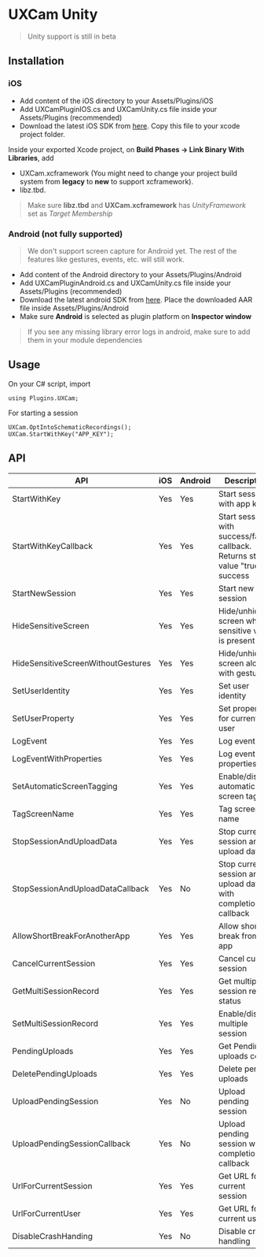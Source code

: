 # UXCam Unity
>Unity support is still in beta

## Installation

### iOS

- Add content of the iOS directory to your Assets/Plugins/iOS
- Add UXCamPluginIOS.cs and UXCamUnity.cs file inside your Assets/Plugins (recommended)
- Download the latest iOS SDK from [here](https://github.com/uxcam/ios-sdk/raw/main/UXCam.xcframework.zip). Copy this file to your xcode project folder.

Inside your exported Xcode project, on **Build Phases -> Link Binary With Libraries**, add
- UXCam.xcframework (You might need to change your project build system from **legacy** to **new** to support xcframework).
- libz.tbd.
>Make sure **libz.tbd** and **UXCam.xcframework** has *UnityFramework* set as *Target Membership*

### Android (not fully supported)
>We don't support screen capture for Android yet. The rest of the features like gestures, events, etc. will still work.

- Add content of the Android directory to your Assets/Plugins/Android
- Add UXCamPluginAndroid.cs and UXCamUnity.cs file inside your Assets/Plugins (recommended)
- Download the latest android SDK from [here](https://s3-eu-west-1.amazonaws.com/sdk.uxcam.com/android/com/uxcam/uxcam/3.3.4/uxcam-3.3.4.aar). Place the downloaded AAR file inside Assets/Plugins/Android
- Make sure **Android** is selected as plugin platform on **Inspector window**
>If you see any missing library error logs in android, make sure to add them in your module dependencies

## Usage
On your C# script, import
```
using Plugins.UXCam;
```

For starting a session
```
UXCam.OptIntoSchematicRecordings();
UXCam.StartWithKey("APP_KEY");
```

## API
API | iOS | Android | Description
----|----|----|----
StartWithKey | Yes | Yes | Start session with app key
StartWithKeyCallback | Yes | Yes | Start session with success/failure callback. Returns string value "true" on success
StartNewSession | Yes | Yes | Start new session
HideSensitiveScreen | Yes | Yes | Hide/unhide screen while sensitive view is present
HideSensitiveScreenWithoutGestures | Yes | Yes | Hide/unhide screen along with gestures
SetUserIdentity| Yes | Yes |Set user identity
SetUserProperty | Yes | Yes | Set property for current user
LogEvent | Yes | Yes| Log event
LogEventWithProperties |Yes | Yes | Log event with properties
SetAutomaticScreenTagging | Yes | Yes | Enable/disable automatic screen tagging
TagScreenName | Yes | Yes | Tag screen name
StopSessionAndUploadData | Yes | Yes | Stop current session and upload data
StopSessionAndUploadDataCallback| Yes | No | Stop current session and upload data with completion callback
AllowShortBreakForAnotherApp | Yes | Yes | Allow short break from app
CancelCurrentSession | Yes | Yes | Cancel current session
GetMultiSessionRecord | Yes | Yes | Get multiple session record status
SetMultiSessionRecord | Yes | Yes | Enable/disable multiple session 
PendingUploads | Yes | Yes | Get Pending uploads count
DeletePendingUploads | Yes | Yes | Delete pending uploads
UploadPendingSession | Yes | No | Upload pending session
UploadPendingSessionCallback | Yes | No | Upload pending session with completion callback
UrlForCurrentSession | Yes | Yes | Get URL for current session
UrlForCurrentUser | Yes | Yes | Get URL for current user
DisableCrashHanding | Yes | No | Disable crash handling
